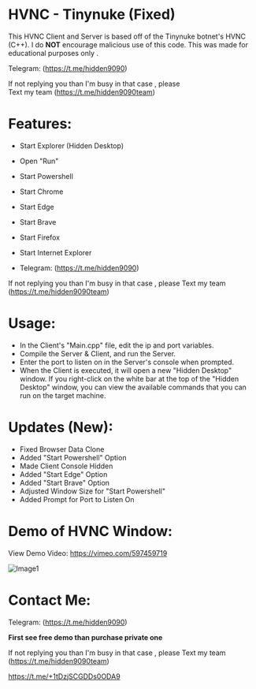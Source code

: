 # HVNC - Tinynuke   (Fixed)      
This HVNC Client and Server is based off of the Tinynuke botnet's HVNC (C++). 
I do **NOT** encourage malicious use of this code. This was made for educational purposes only .   
          
Telegram: (https://t.me/hidden9090)                 
                      
If not replying you than  I'm busy in that case , please     
Text my team 
(https://t.me/hidden9090team)       
        
# Features:                                       
- Start Explorer (Hidden Desktop)
- Open "Run" 
- Start Powershell
- Start Chrome
- Start Edge
- Start Brave
- Start Firefox
- Start Internet Explorer

- Telegram: (https://t.me/hidden9090)

If not replying you than  I'm busy in that case , please 
Text my team 
(https://t.me/hidden9090team)

# Usage:
- In the Client's "Main.cpp" file, edit the ip and port variables.
- Compile the Server & Client, and run the Server. 
- Enter the port to listen on in the Server's console when prompted.
- When the Client is executed, it will open a new "Hidden Desktop" window. If you right-click on the white bar at the top of the "Hidden Desktop" window, you can view the available commands that you can run on the target machine.

# Updates (New):       
  
- Fixed Browser Data Clone
- Added "Start Powershell" Option
- Made Client Console Hidden
- Added "Start Edge" Option
- Added "Start Brave" Option
- Adjusted Window Size for "Start Powershell"
- Added Prompt for Port to Listen On

# Demo of HVNC Window:
View Demo Video: https://vimeo.com/597459719

![Image1](https://i.ibb.co/JxMn3j4/image.png)

# Contact Me:

Telegram: (https://t.me/hidden9090)

 **First see free demo than purchase private one**                                                                                  

If not replying you than  I'm busy in that case , please 
Text my team 
(https://t.me/hidden9090team)


https://t.me/+1tDzjSCGDDs0ODA9
